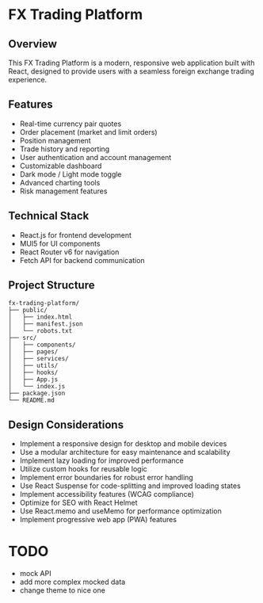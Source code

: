 # FX Trading Platform

## Overview

This FX Trading Platform is a modern, responsive web application built with React, designed to provide users with a seamless foreign exchange trading experience.

## Features

-   Real-time currency pair quotes
-   Order placement (market and limit orders)
-   Position management
-   Trade history and reporting
-   User authentication and account management
-   Customizable dashboard
-   Dark mode / Light mode toggle
-   Advanced charting tools
-   Risk management features

## Technical Stack

-   React.js for frontend development
-   MUI5 for UI components
-   React Router v6 for navigation
-   Fetch API for backend communication

## Project Structure

```
fx-trading-platform/
├── public/
│   ├── index.html
│   ├── manifest.json
│   └── robots.txt
├── src/
│   ├── components/
│   ├── pages/
│   ├── services/
│   ├── utils/
│   ├── hooks/
│   ├── App.js
│   └── index.js
├── package.json
└── README.md
```

## Design Considerations

-   Implement a responsive design for desktop and mobile devices
-   Use a modular architecture for easy maintenance and scalability
-   Implement lazy loading for improved performance
-   Utilize custom hooks for reusable logic
-   Implement error boundaries for robust error handling
-   Use React Suspense for code-splitting and improved loading states
-   Implement accessibility features (WCAG compliance)
-   Optimize for SEO with React Helmet
-   Use React.memo and useMemo for performance optimization
-   Implement progressive web app (PWA) features

# TODO

-   mock API
-   add more complex mocked data
-   change theme to nice one

